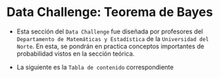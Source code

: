 # Data Challenge: Teorema de Bayes

- Esta sección del `Data Challenge` fue diseñada por profesores del `Departamento de Matemáticas y Estadística` de la `Universidad del Norte`. En esta, se pondrán en practica conceptos importantes de probabilidad vistos en la sección teórica.

- La siguiente es la `Tabla de contenido` correspondiente

```{tableofcontents}
```
